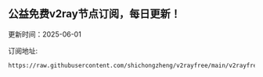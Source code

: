 ## 公益免费v2ray节点订阅，每日更新！
更新时间：2025-06-01

订阅地址:
```
https://raw.githubusercontent.com/shichongzheng/v2rayfree/main/v2rayfree
```

